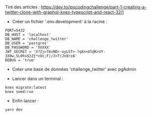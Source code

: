 Tiré des articles : 
https://dev.to/ipscodingchallenge/part-1-creating-a-twitter-clone-with-graphql-knex-typescript-and-react-32i1

- Créer un fichier '.env.development' à la racine :
```
PORT=5432
DB_HOST = 'localhost'
DB_NAME = 'challenge_twitter'
DB_USER = 'postgres'
DB_PASSWORD = 'XXXXX'
JWT_SECRET = 'X?Zj>T6vNDr-oyLST>-?qXn<Ul@K>VY-3X0w,SL0hs$}Z{*cUc;F|/J>T)Jn8rzA'
DEBUG = 'true'
```
- Créer une base de données 'challenge_twitter' avec pgAdmin
  
- Lancer dans un terminal :

```
knex migrate:latest
knex seed:run
```
 
- Enfin lancer :
```
yarn dev
```
